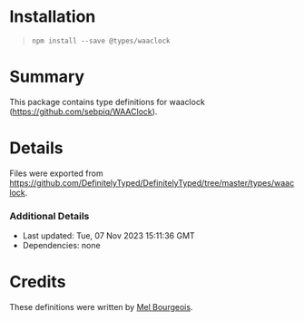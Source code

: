 # Installation
> `npm install --save @types/waaclock`

# Summary
This package contains type definitions for waaclock (https://github.com/sebpiq/WAAClock).

# Details
Files were exported from https://github.com/DefinitelyTyped/DefinitelyTyped/tree/master/types/waaclock.

### Additional Details
 * Last updated: Tue, 07 Nov 2023 15:11:36 GMT
 * Dependencies: none

# Credits
These definitions were written by [Mel Bourgeois](https://github.com/Smona).
